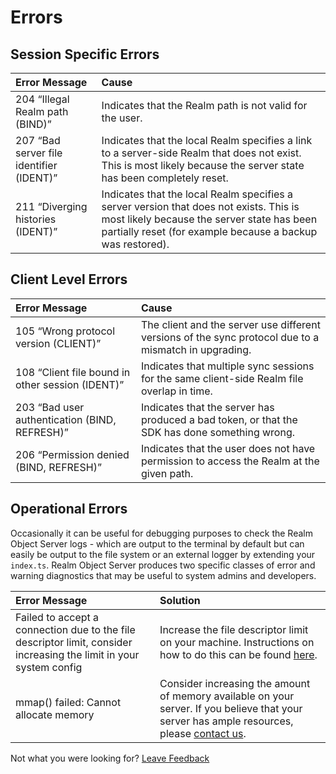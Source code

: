 # Errors

## Session Specific Errors

| Error Message | Cause |
| :--- | :--- |
| 204 “Illegal Realm path \(BIND\)” | Indicates that the Realm path is not valid for the user. |
| 207 “Bad server file identifier \(IDENT\)” | Indicates that the local Realm specifies a link to a server-side Realm that does not exist. This is most likely because the server state has been completely reset. |
| 211 “Diverging histories \(IDENT\)” | Indicates that the local Realm specifies a server version that does not exists. This is most likely because the server state has been partially reset \(for example because a backup was restored\). |

## Client Level Errors

| Error Message | Cause |
| :--- | :--- |
| 105 “Wrong protocol version \(CLIENT\)” | The client and the server use different versions of the sync protocol due to a mismatch in upgrading. |
| 108 “Client file bound in other session \(IDENT\)” | Indicates that multiple sync sessions for the same client-side Realm file overlap in time. |
| 203 “Bad user authentication \(BIND, REFRESH\)” | Indicates that the server has produced a bad token, or that the SDK has done something wrong. |
| 206 “Permission denied \(BIND, REFRESH\)” | Indicates that the user does not have permission to access the Realm at the given path. |

## Operational Errors

Occasionally it can be useful for debugging purposes to check the Realm Object Server logs - which are output to the terminal by default but can easily be output to the file system or an external logger by extending your `index.ts`. Realm Object Server produces two specific classes of error and warning diagnostics that may be useful to system admins and developers.

| Error Message | Solution |
| :--- | :--- |
| Failed to accept a connection due to the file descriptor limit, consider increasing the limit in your system config | Increase the file descriptor limit on your machine.  Instructions on how to do this can be found [here](https://www.tecmint.com/increase-set-open-file-limits-in-linux/).   |
| mmap\(\) failed: Cannot allocate memory  | Consider increasing the amount of memory available on your server.  If you believe that your server has ample resources, please [contact us](https://support.realm.io/).   |







Not what you were looking for? [Leave Feedback](https://www.getfeedback.com/r/uO1Zl0vE)

